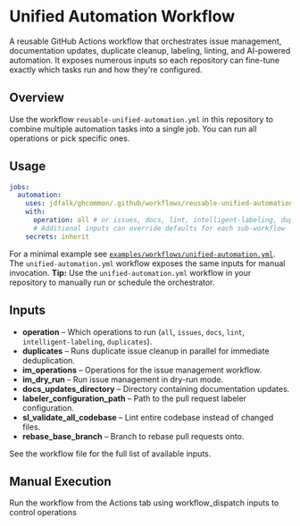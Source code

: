 <!-- file: docs/unified-automation.md -->
<!-- version: 1.0.0 -->
<!-- guid: 3153c13c-f92e-4828-aef7-f1e175f22e32 -->

# Unified Automation Workflow

A reusable GitHub Actions workflow that orchestrates issue management,
documentation updates, duplicate cleanup, labeling, linting, and AI-powered
automation. It exposes numerous inputs so each repository can fine-tune exactly
which tasks run and how they're configured.

## Overview

Use the workflow `reusable-unified-automation.yml` in this repository to combine
multiple automation tasks into a single job. You can run all operations or pick
specific ones.

## Usage

```yaml
jobs:
  automation:
    uses: jdfalk/ghcommon/.github/workflows/reusable-unified-automation.yml@main
    with:
      operation: all # or issues, docs, lint, intelligent-labeling, duplicates
      # Additional inputs can override defaults for each sub-workflow
    secrets: inherit
```

For a minimal example see
[`examples/workflows/unified-automation.yml`](../examples/workflows/unified-automation.yml).
The `unified-automation.yml` workflow exposes the same inputs for manual
invocation. **Tip:** Use the `unified-automation.yml` workflow in your
repository to manually run or schedule the orchestrator.

## Inputs

- **operation** – Which operations to run (`all`, `issues`, `docs`, `lint`,
  `intelligent-labeling`, `duplicates`).
- **duplicates** – Runs duplicate issue cleanup in parallel for immediate
  deduplication.
- **im_operations** – Operations for the issue management workflow.
- **im_dry_run** – Run issue management in dry-run mode.
- **docs_updates_directory** – Directory containing documentation updates.
- **labeler_configuration_path** – Path to the pull request labeler
  configuration.
- **sl_validate_all_codebase** – Lint entire codebase instead of changed files.
- **rebase_base_branch** – Branch to rebase pull requests onto.

See the workflow file for the full list of available inputs.

## Manual Execution

Run the workflow from the Actions tab using workflow_dispatch inputs to control
operations
